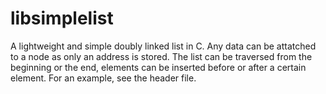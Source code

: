 # libsimplelist
A lightweight and simple doubly linked list in C. Any data can be attatched to a
node as only an address is stored. The list can be traversed from the beginning
or the end, elements can be inserted before or after a certain element. For an
example, see the header file.
